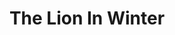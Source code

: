---
title: The Lion In Winter
year: 1970
opening_date: 1970-02-02
closing_date: 1970-02-28
layout: productions
image:
image_caption:
image_credit:
playbill:
category:
Theatre: Theatre Jacksonville
Venue: Little Theatre
cast:
  Henry II: Phil Meunier
  Alais: Pamela Veckruise
  John: Bill Brown
  Geoffrey: Phillip Ayliffe
  Richard Lionheart: Gregory Poulos
  Eleanor of Aquitaine: Thelma Mayeron
  Philip: Wayne Wofford
crew:
  Director: Robert Knowles
  Technical Director: Ham Waddell
  Stage Manager: Doug Thomas
  Assistant Stage Manager: David Daubert
  Lighting: Ken Moody
  Costumes: Robert Knowles
  Properties:
    - Katie Raven
    - Aileen Davis
    - Judy DeSane
    - Suzanne Lanier
    - Linda Lynch
    - Vivienne Winemiller
  Stage Crew:
    - Kim Anthony
    - Brenda Sue Barwick
    - Cathy Branch
    - Sara Jo Berman
    - Bert Covert
    - Marlene Crippen
    - De Dockery
    - Doc Dockery
    - Jaye Ertmann
    - Chris Fitzgerald
    - Art Foster
    - Georgina Gatti
    - Martha Gravenor
    - Sharon Harden
    - Marilyn Harrelson
    - Earl Howell
    - Walter Huff
    - Mary Jorden
    - Susan King
    - Suzanne Lanier
    - Linda Lynch
    - Robert McDowell
    - Gayle Millan 
    - Ken Moody
    - Nancy Moore
    - Bill Petry, Jr.
    - Virginia Musgrove
    - Nancy Ratnour
    - Alan Schemer
    - Doug Thomas
    - Helen Toney
    - Bill Weir
    - Paul Whitfield
    - Margaret Winstead
    - Fred York
  Make-up: Marshall Grauer
  Publicity:
    - Herb Marks
    - Diane Somerville
  Box Office:
    - Ann Dubow
    - Gert Berman
    - Annette Grauer
external_links:
---